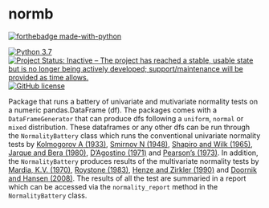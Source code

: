 # normb
[![forthebadge made-with-python](http://ForTheBadge.com/images/badges/made-with-python.svg)](https://www.python.org/)

[![Python 3.7](https://img.shields.io/badge/python-3.7-blue.svg)](https://www.python.org/downloads/release/python-370/)
[![Project Status: Inactive – The project has reached a stable, usable state but is no longer being actively developed; support/maintenance will be provided as time allows.](https://www.repostatus.org/badges/latest/inactive.svg)](https://www.repostatus.org/#inactive)
[![GitHub license](https://img.shields.io/github/license/Naereen/StrapDown.js.svg)](https://github.com/Naereen/StrapDown.js/blob/master/LICENSE)

Package that runs a battery of univariate and mutivariate normality tests on a numeric pandas.DataFrame (df). The packages comes with a `DataFrameGenerator` that can produce dfs following a `uniform`, `normal` or `mixed` distribution. These dataframes or any other dfs can be run through the `NormalityBattery` class which runs the conventional univariate normality tests by [Kolmogorov A (1933)](https://ci.nii.ac.jp/naid/10010480527/), [Smirnov N (1948)](https://www.jstor.org/stable/2236278?seq=1#page_scan_tab_contents), [Shapiro and Wilk (1965)](https://www.jstor.org/stable/2333709?seq=1#page_scan_tab_contents), [Jarque and Bera (1980)](https://www.sciencedirect.com/science/article/pii/0165176580900245), [D’Agostino (1971)](https://www.jstor.org/stable/2334522) and [Pearson’s (1973)](https://www.jstor.org/stable/2335012?seq=1#page_scan_tab_contents). In addition, the `NormalityBattery` produces results of the multivariate normality tests by [Mardia, K.V. (1970)](https://www.jstor.org/stable/2334770?seq=1#page_scan_tab_contents), [Roystone (1983)](https://www.jstor.org/stable/2347291?seq=1#page_scan_tab_contents), [Henze and Zirkler (1990)](https://www.tandfonline.com/doi/abs/10.1080/03610929008830400) and [Doornik and Hansen (2008)](https://onlinelibrary.wiley.com/doi/abs/10.1111/j.1468-0084.2008.00537.x). The results of all the test are summaried in a report which can be accessed via the `normality_report` method in the `NormalityBattery` class. 
